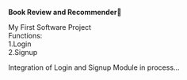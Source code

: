 **Book Review and Recommender**:book:

My First Software Project\
Functions:\
1.Login\
2.Signup

Integration of Login and Signup Module in process...